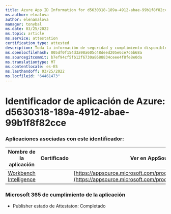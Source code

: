 ```yaml
---
title: Azure App ID Information for d5630318-189a-4912-abae-99b1f8f82cce
ms.author: elmalova
author: elenamalova
manager: tonybal
ms.date: 03/25/2022
ms.topic: article
ms.service: attestation
certification_type: attested
description: Toda la información de seguridad y cumplimiento disponible para d5630318-189a-4912-abae-99b1f8f82cce.
ms.openlocfilehash: 005df0f154d3a98a605c48deed205e6ce7c6b68a
ms.sourcegitcommit: b7ef94cf5fb12f6730a8688834ceee4f8fe8e0da
ms.translationtype: MT
ms.contentlocale: es-ES
ms.lasthandoff: 03/25/2022
ms.locfileid: "64461473"
---
```

# <a name="azure-app-id-d5630318-189a-4912-abae-99b1f8f82cce"></a>Identificador de aplicación de Azure: d5630318-189a-4912-abae-99b1f8f82cce


### <a name="apps-associated-with-this-id"></a>Aplicaciones asociadas con este identificador:
| **Nombre de la aplicación** | **Certificado** | **Ver en AppSource** |
|--------------|---------------|-----------------------|
| [Workbench Intelligence](../forward/WA200002705.md) |  | [https://appsource.microsoft.com/product/office/WA200002705](https://appsource.microsoft.com/product/office/WA200002705) |

### <a name="microsoft-365-app-compliance-status"></a>Microsoft 365 de cumplimiento de la aplicación
- Publisher estado de Attestaton: Completado
